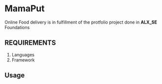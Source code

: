 # MamaPut
Online Food delivery is in fulfillment of the protfolio project done in **ALX_SE** Foundations

## REQUIREMENTS
1. Languages
2. Framework


## Usage